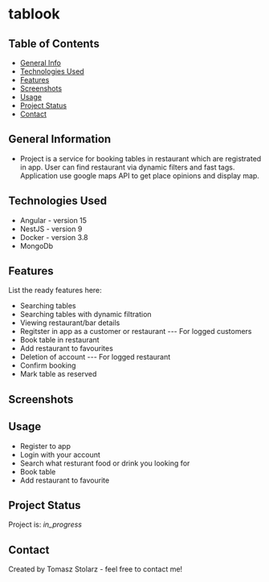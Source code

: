 # tablook

## Table of Contents
* [General Info](#general-information)
* [Technologies Used](#technologies-used)
* [Features](#features)
* [Screenshots](#screenshots)
* [Usage](#usage)
* [Project Status](#project-status)
* [Contact](#contact)



## General Information
- Project is a service for booking tables in restaurant which are registrated in app. User can find restaurant via dynamic filters and fast tags. Application use google maps API to get place opinions and display map.


## Technologies Used
- Angular - version 15
- NestJS - version 9
- Docker - version 3.8
- MongoDb


## Features
List the ready features here:
- Searching tables
- Searching tables with dynamic filtration
- Viewing restaurant/bar details
- Regitster in app as a customer or restaurant
--- For logged customers
- Book table in restaurant
- Add restaurant to favourites
- Deletion of account
--- For logged restaurant
- Confirm booking
- Mark table as reserved


## Screenshots


## Usage
- Register to app
- Login with your account
- Search what resturant food or drink you looking for
- Book table
- Add restaurant to favourite


## Project Status
Project is: _in_progress_ 


## Contact
Created by Tomasz Stolarz - feel free to contact me!
